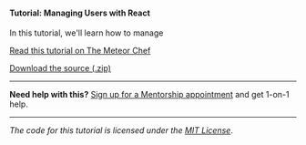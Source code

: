 #### Tutorial: Managing Users with React

In this tutorial, we'll learn how to manage

[Read this tutorial on The Meteor Chef](https://themeteorchef.com/tutorials/managing-users-with-react)  

[Download the source (.zip)](https://github.com/themeteorchef/managing-users-with-react/archive/master.zip)

---

**Need help with this?** [Sign up for a Mentorship appointment](https://themeteorchef.com/mentorship?readme=managing-users-with-react) and get 1-on-1 help.

---

_The code for this tutorial is licensed under the [MIT License](http://opensource.org/licenses/MIT)_.

